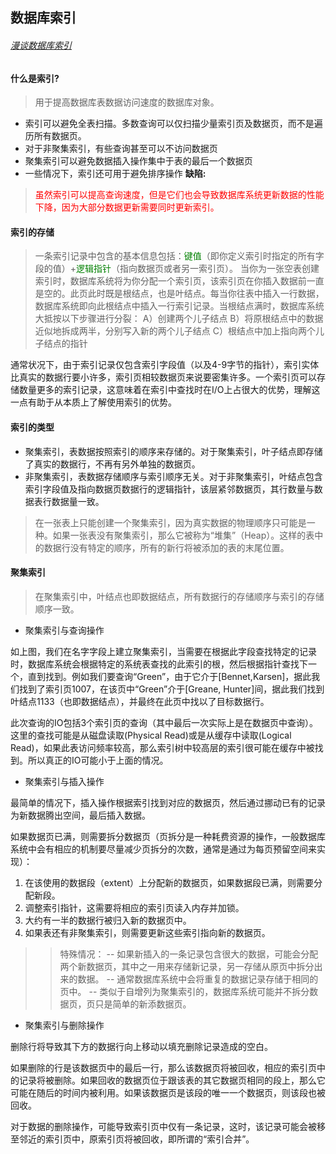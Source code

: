 ## 数据库索引
###### [漫谈数据库索引](https://kb.cnblogs.com/page/45712/)
#### 什么是索引?
> 用于提高数据库表数据访问速度的数据库对象。
- 索引可以避免全表扫描。多数查询可以仅扫描少量索引页及数据页，而不是遍历所有数据页。
- 对于非聚集索引，有些查询甚至可以不访问数据页
- 聚集索引可以避免数据插入操作集中于表的最后一个数据页
- 一些情况下，索引还可用于避免排序操作
**缺陷:**
> <font color="red">虽然索引可以提高查询速度，但是它们也会导致数据库系统更新数据的性能下降，因为大部分数据更新需要同时更新索引。 </font>

#### 索引的存储
> 一条索引记录中包含的基本信息包括：<font color="green">键值</font>（即你定义索引时指定的所有字段的值）+<font color="green">逻辑指针</font>（指向数据页或者另一索引页）。 
当你为一张空表创建索引时，数据库系统将为你分配一个索引页，该索引页在你插入数据前一直是空的。此页此时既是根结点，也是叶结点。每当你往表中插入一行数据，数据库系统即向此根结点中插入一行索引记录。当根结点满时，数据库系统大抵按以下步骤进行分裂：
A）创建两个儿子结点
B）将原根结点中的数据近似地拆成两半，分别写入新的两个儿子结点
C）根结点中加上指向两个儿子结点的指针 

通常状况下，由于索引记录仅包含索引字段值（以及4-9字节的指针），索引实体比真实的数据行要小许多，索引页相较数据页来说要密集许多。一个索引页可以存储数量更多的索引记录，这意味着在索引中查找时在I/O上占很大的优势，理解这一点有助于从本质上了解使用索引的优势。 

#### 索引的类型
- 聚集索引，表数据按照索引的顺序来存储的。对于聚集索引，叶子结点即存储了真实的数据行，不再有另外单独的数据页。
- 非聚集索引，表数据存储顺序与索引顺序无关。对于非聚集索引，叶结点包含索引字段值及指向数据页数据行的逻辑指针，该层紧邻数据页，其行数量与数据表行数据量一致。 

> 在一张表上只能创建一个聚集索引，因为真实数据的物理顺序只可能是一种。如果一张表没有聚集索引，那么它被称为“堆集”（Heap）。这样的表中的数据行没有特定的顺序，所有的新行将被添加的表的末尾位置。 

#### 聚集索引
> 在聚集索引中，叶结点也即数据结点，所有数据行的存储顺序与索引的存储顺序一致。 
- 聚集索引与查询操作 

如上图，我们在名字字段上建立聚集索引，当需要在根据此字段查找特定的记录时，数据库系统会根据特定的系统表查找的此索引的根，然后根据指针查找下一个，直到找到。例如我们要查询“Green”，由于它介于[Bennet,Karsen]，据此我们找到了索引页1007，在该页中“Green”介于[Greane, Hunter]间，据此我们找到叶结点1133（也即数据结点），并最终在此页中找以了目标数据行。 

此次查询的IO包括3个索引页的查询（其中最后一次实际上是在数据页中查询）。这里的查找可能是从磁盘读取(Physical Read)或是从缓存中读取(Logical Read)，如果此表访问频率较高，那么索引树中较高层的索引很可能在缓存中被找到。所以真正的IO可能小于上面的情况。 

- 聚集索引与插入操作

最简单的情况下，插入操作根据索引找到对应的数据页，然后通过挪动已有的记录为新数据腾出空间，最后插入数据。

如果数据页已满，则需要拆分数据页（页拆分是一种耗费资源的操作，一般数据库系统中会有相应的机制要尽量减少页拆分的次数，通常是通过为每页预留空间来实现）：
1. 在该使用的数据段（extent）上分配新的数据页，如果数据段已满，则需要分配新段。
2. 调整索引指针，这需要将相应的索引页读入内存并加锁。
3. 大约有一半的数据行被归入新的数据页中。
4. 如果表还有非聚集索引，则需要更新这些索引指向新的数据页。

>>特殊情况：
-- 如果新插入的一条记录包含很大的数据，可能会分配两个新数据页，其中之一用来存储新记录，另一存储从原页中拆分出来的数据。
-- 通常数据库系统中会将重复的数据记录存储于相同的页中。
-- 类似于自增列为聚集索引的，数据库系统可能并不拆分数据页，页只是简单的新添数据页。

- 聚集索引与删除操作

删除行将导致其下方的数据行向上移动以填充删除记录造成的空白。

如果删除的行是该数据页中的最后一行，那么该数据页将被回收，相应的索引页中的记录将被删除。如果回收的数据页位于跟该表的其它数据页相同的段上，那么它可能在随后的时间内被利用。如果该数据页是该段的唯一一个数据页，则该段也被回收。

对于数据的删除操作，可能导致索引页中仅有一条记录，这时，该记录可能会被移至邻近的索引页中，原索引页将被回收，即所谓的“索引合并”。